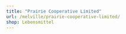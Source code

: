 ```yaml
---
title: "Prairie Cooperative Limited"
url: /melville/prairie-cooperative-limited/
shop: Lebensmittel
---
```

